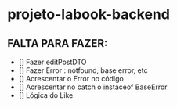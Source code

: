 # projeto-labook-backend


## FALTA PARA FAZER:

- [] Fazer editPostDTO
- [] Fazer Error : notfound, base error, etc
- [] Acrescentar o Error no código
- [] Acrescentar no catch o instaceof BaseError
- [] Lógica do Like
